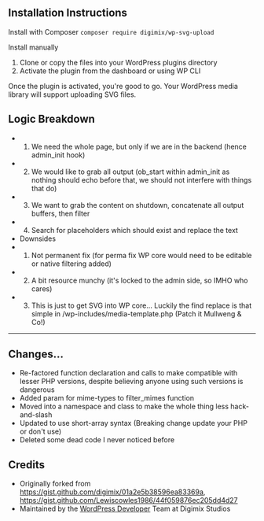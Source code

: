 ## Installation Instructions
Install with Composer
`composer require digimix/wp-svg-upload`

Install manually
1. Clone or copy the files into your WordPress plugins directory
2. Activate the plugin from the dashboard or using WP CLI

Once the plugin is activated, you're good to go. Your WordPress media library will support uploading SVG files. 


## Logic Breakdown
 * 1) We need the whole page, but only if we are in the backend (hence admin_init hook)
 * 2) We would like to grab all output (ob_start within admin_init as nothing should echo before that, we should not interfere with things that do)
 * 3) We want to grab the content on shutdown, concatenate all output buffers, then filter
 * 4) Search for placeholders which should exist and replace the text
 * Downsides
 * 1) Not permanent fix (for perma fix WP core would need to be editable or native filtering added)
 * 2) A bit resource munchy (it's locked to the admin side, so IMHO who cares)
 * 3) This is just to get SVG into WP core... Luckily the find replace is that simple in /wp-includes/media-template.php (Patch it Mullweng & Co!)
 
 ------
 
 ## Changes...
 * Re-factored function declaration and calls to make compatible with lesser PHP versions, despite believing anyone using such versions is dangerous
 * Added param for mime-types to filter_mimes function
 * Moved into a namespace and class to make the whole thing less hack-and-slash
 * Updated to use short-array syntax (Breaking change update your PHP or don't use)
 * Deleted some dead code I never noticed before
 
 ## Credits
 * Originally forked from https://gist.github.com/digimix/01a2e5b38596ea83369a, https://gist.github.com/Lewiscowles1986/44f059876ec205dd4d27
 * Maintained by the [WordPress Developer](https://digimix.co) Team at Digimix Studios 
